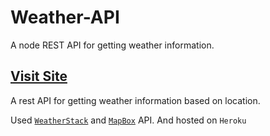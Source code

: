 # Weather-API
A node REST API for getting weather information.

## [**Visit Site**](https://knight-weather.herokuapp.com/)

A rest API for getting weather information based on location. 

Used [``WeatherStack``](https://weatherstack.com/) and [``MapBox``](https://www.mapbox.com/) API. And hosted on ``Heroku``
